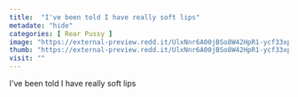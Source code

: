 ```yaml
---
title:  "I've been told I have really soft lips"
metadate: "hide"
categories: [ Rear Pussy ]
image: "https://external-preview.redd.it/UlxNnr6A00jBSo8W42HpR1-ycf33xpchhBYw0PpHIIQ.jpg?auto=webp&s=1f930a004711f5e3973dae1bc7f1e9d6b7fc0425"
thumb: "https://external-preview.redd.it/UlxNnr6A00jBSo8W42HpR1-ycf33xpchhBYw0PpHIIQ.jpg?width=1080&crop=smart&auto=webp&s=db7c2a35cdaad7a4d4f09c9c506c61f4c8409cb2"
visit: ""
---
```

I've been told I have really soft lips
